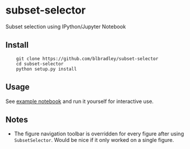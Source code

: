 subset-selector
===============

Subset selection using IPython/Jupyter Notebook


Install
-------

        git clone https://github.com/blbradley/subset-selector
        cd subset-selector
        python setup.py install

Usage
-----

See [example notebook](examples/example.ipynb) and run it yourself for interactive use.

Notes
-----

* The figure navigation toolbar is overridden for every figure after using `SubsetSelector`. Would be nice if it only worked on a single figure.
